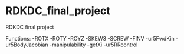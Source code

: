 # RDKDC_final_project
RDKDC final project

Functions:
-ROTX
-ROTY
-ROYZ
-SKEW3
-SCREW
-FINV
-ur5FwdKin
-ur5BodyJacobian
-manipulability
-getXi
-ur5RRcontrol

